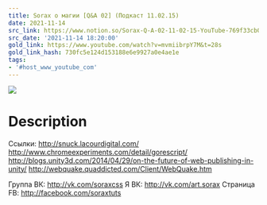 ```yaml
---
title: Sorax о магии [Q&A 02] (Подкаст 11.02.15)
date: 2021-11-14
src_link: https://www.notion.so/Sorax-Q-A-02-11-02-15-YouTube-769f33cb0a094ff699718fd6e72dc2b5
src_date: '2021-11-14 18:20:00'
gold_link: https://www.youtube.com/watch?v=mvmiibrpY7M&t=28s
gold_link_hash: 730fc5e124d153188e6e9927a0e4ae1e
tags:
- '#host_www_youtube_com'
---
```


![](https://www.youtube.com/watch?v=mvmiibrpY7M&t=28s) 
# Description 
Ссылки:
http://snuck.lacourdigital.com/
http://www.chromeexperiments.com/detail/gorescript/
http://blogs.unity3d.com/2014/04/29/on-the-future-of-web-publishing-in-unity/
http://webquake.quaddicted.com/Client/WebQuake.htm

Группа ВК: http://vk.com/soraxcss
Я ВК: http://vk.com/art.sorax
Страница FB: http://facebook.com/soraxtuts